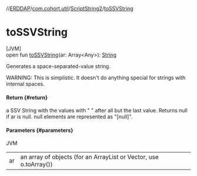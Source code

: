 //[ERDDAP](../../../index.md)/[com.cohort.util](../index.md)/[ScriptString2](index.md)/[toSSVString](to-s-s-v-string.md)

# toSSVString

[JVM]\
open fun [toSSVString](to-s-s-v-string.md)(ar: Array&lt;Any&gt;): [String](https://docs.oracle.com/en/java/javase/21/docs/api/java.base/java/lang/String.html)

Generates a space-separated-value string. 

WARNING: This is simplistic. It doesn't do anything special for strings with internal spaces.

#### Return {#return}

a SSV String with the values with &quot; &quot; after all but the last value. Returns null if ar is null. null elements are represented as &quot;[null]&quot;.

#### Parameters {#parameters}

JVM

| | |
|---|---|
| ar | an array of objects (for an ArrayList or Vector, use o.toArray()) |